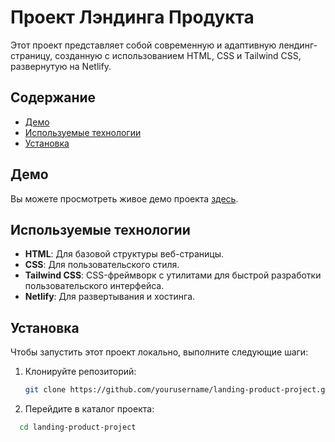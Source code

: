 # Проект Лэндинга Продукта

Этот проект представляет собой современную и адаптивную лендинг-страницу, созданную с использованием HTML, CSS и Tailwind CSS, развернутую на Netlify.

## Содержание

- [Демо](#демо)
- [Используемые технологии](#используемые-технологии)
- [Установка](#установка)

## Демо

Вы можете просмотреть живое демо проекта [здесь](https://autocenterlanding.netlify.app/).

## Используемые технологии

- **HTML**: Для базовой структуры веб-страницы.
- **CSS**: Для пользовательского стиля.
- **Tailwind CSS**: CSS-фреймворк с утилитами для быстрой разработки пользовательского интерфейса.
- **Netlify**: Для развертывания и хостинга.

## Установка

Чтобы запустить этот проект локально, выполните следующие шаги:

1. Клонируйте репозиторий:
   ```bash
   git clone https://github.com/yourusername/landing-product-project.git
2. Перейдите в каталог проекта:
 ```bash
   cd landing-product-project
